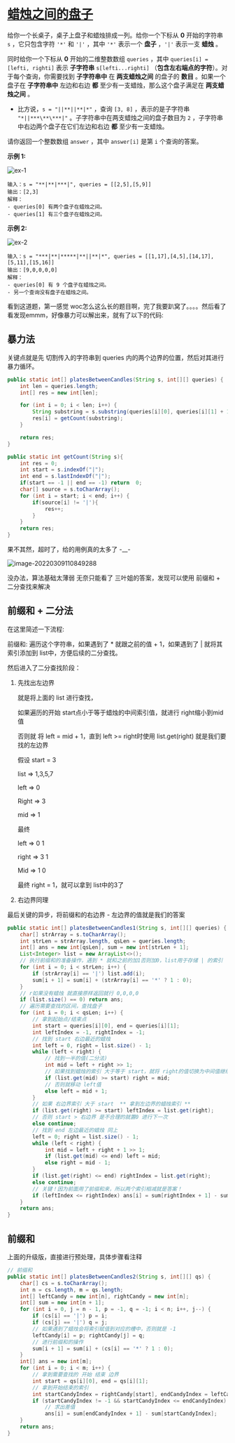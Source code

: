 # [蜡烛之间的盘子](https://leetcode-cn.com/problems/plates-between-candles/)

给你一个长桌子，桌子上盘子和蜡烛排成一列。给你一个下标从 **0** 开始的字符串 `s` ，它只包含字符 `'*'` 和 `'|'` ，其中 `'*'` 表示一个 **盘子** ，`'|'` 表示一支 **蜡烛** 。

同时给你一个下标从 **0** 开始的二维整数数组 `queries` ，其中 `queries[i] = [lefti, righti]` 表示 **子字符串** `s[lefti...righti]` （**包含左右端点的字符**）。对于每个查询，你需要找到 **子字符串中** 在 **两支蜡烛之间** 的盘子的 **数目** 。如果一个盘子在 **子字符串中** 左边和右边 **都** 至少有一支蜡烛，那么这个盘子满足在 **两支蜡烛之间** 。

- 比方说，`s = "||**||**|*"` ，查询 `[3, 8]` ，表示的是子字符串 `"*||***\**\***|"` 。子字符串中在两支蜡烛之间的盘子数目为 `2` ，子字符串中右边两个盘子在它们左边和右边 **都** 至少有一支蜡烛。

请你返回一个整数数组 `answer` ，其中 `answer[i]` 是第 `i` 个查询的答案。

 

**示例 1:**

![ex-1](http://rloqc3ngo.hd-bkt.clouddn.com/ex-1.png)

```
输入：s = "**|**|***|", queries = [[2,5],[5,9]]
输出：[2,3]
解释：
- queries[0] 有两个盘子在蜡烛之间。
- queries[1] 有三个盘子在蜡烛之间。
```

**示例 2:**

![ex-2](http://rloqc3ngo.hd-bkt.clouddn.com/ex-2.png)

```
输入：s = "***|**|*****|**||**|*", queries = [[1,17],[4,5],[14,17],[5,11],[15,16]]
输出：[9,0,0,0,0]
解释：
- queries[0] 有 9 个盘子在蜡烛之间。
- 另一个查询没有盘子在蜡烛之间。
```



看到这道题，第一感觉 woc怎么这么长的题目啊，完了我要趴窝了。。。。然后看了看发现emmm，好像暴力可以解出来，就有了以下的代码:

## 暴力法

关键点就是先 切割传入的字符串到 queries 内的两个边界的位置，然后对其进行暴力循环。

```java
public static int[] platesBetweenCandles(String s, int[][] queries) {
    int len = queries.length;
    int[] res = new int[len];

    for (int i = 0; i < len; i++) {
        String substring = s.substring(queries[i][0], queries[i][1] + 1);
        res[i] = getCount(substring);
    }

    return res;
}

public static int getCount(String s){
    int res = 0;
    int start = s.indexOf("|");
    int end = s.lastIndexOf("|");
    if(start == -1 || end == -1) return  0;
    char[] source = s.toCharArray();
    for (int i = start; i < end; i++) {
        if(source[i] != '|'){
            res++;
        }
    }
    return res;
}
```

果不其然，超时了，给的用例真的太多了 -__-

![image-20220309110849288](http://rloqc3ngo.hd-bkt.clouddn.com/image-20220309110849288.png)



没办法，算法基础太薄弱 无奈只能看了 三叶姐的答案，发现可以使用 前缀和 + 二分查找来解决

## 前缀和 + 二分法

在这里简述一下流程:

前缀和: 遍历这个字符串，如果遇到了 * 就跟之前的值 + 1，如果遇到了 | 就将其索引添加到 list中，方便后续的二分查找。

然后进入了二分查找阶段：

1. 先找出左边界

   就是将上面的 list 进行查找，

   如果遍历的开始 start点小于等于蜡烛的中间索引值，就进行 right缩小到mid值

   否则就 将 left = mid + 1，直到 left >= right时使用 list.get(right) 就是我们要找的左边界

   假设 start = 3

   list => 1,3,5,7

   left => 0

   Right => 3

   mid => 1

   最终

   left => 0 1

   right => 3 1

   Mid => 1 0

   最终 right = 1，就可以拿到 list中的3了

2. 右边界同理

最后关键的异步，将前缀和的右边界 - 左边界的值就是我们的答案

```java
public static int[] platesBetweenCandles1(String s, int[][] queries) {
    char[] strArray = s.toCharArray();
    int strLen = strArray.length, qsLen = queries.length;
    int[] ans = new int[qsLen], sum = new int[strLen + 1];
    List<Integer> list = new ArrayList<>();
    // 执行前缀和的准备操作，遇到 * 就和之前的加1否则加0，list用于存储 | 的索引
    for (int i = 0; i < strLen; i++) {
        if (strArray[i] == '|') list.add(i);
        sum[i + 1] = sum[i] + (strArray[i] == '*' ? 1 : 0);
    }
    // r如果没有蜡烛 就直接原样返回就行 0,0,0,0
    if (list.size() == 0) return ans;
    // 遍历需要查找的区间，查找盘子
    for (int i = 0; i < qsLen; i++) {
        // 拿到起始点/结束点
        int start = queries[i][0], end = queries[i][1];
        int leftIndex = -1, rightIndex = -1;
        // 找到 start 右边最近的蜡烛
        int left = 0, right = list.size() - 1;
        while (left < right) {
            // 找到一半的值(二分法)
            int mid = left + right >> 1;
            // 如果找到蜡烛的索引 大于等于 start，就将 right的值切换为中间值继续寻找
            if (list.get(mid) >= start) right = mid;
            // 否则就移动 left值
            else left = mid + 1;
        }
        // 如果 右边界索引 大于 start  ** 拿到左边界的蜡烛索引 **
        if (list.get(right) >= start) leftIndex = list.get(right);
        // 否则 start > 右边界 是不合理的就置0 进行下一次
        else continue;
        // 找到 end 左边最近的蜡烛 同上
        left = 0; right = list.size() - 1;
        while (left < right) {
            int mid = left + right + 1 >> 1;
            if (list.get(mid) <= end) left = mid;
            else right = mid - 1;
        }
        if (list.get(right) <= end) rightIndex = list.get(right);
        else continue;
        // 关键！因为前面用了前缀和来，所以两个索引相减就是答案！
        if (leftIndex <= rightIndex) ans[i] = sum[rightIndex + 1] - sum[leftIndex];
    }
    return ans;
}
```



## 前缀和

上面的升级版，直接进行预处理，具体步骤看注释

```java
// 前缀和
public static int[] platesBetweenCandles2(String s, int[][] qs) {
    char[] cs = s.toCharArray();
    int n = cs.length, m = qs.length;
    int[] leftCandy = new int[n], rightCandy = new int[n];
    int[] sum = new int[n + 1];
    for (int i = 0, j = n - 1, p = -1, q = -1; i < n; i++, j--) {
        if (cs[i] == '|') p = i;
        if (cs[j] == '|') q = j;
        // 如果遇到了蜡烛会将索引赋值到对应的槽中，否则就是 -1
        leftCandy[i] = p; rightCandy[j] = q;
        // 进行前缀和的操作
        sum[i + 1] = sum[i] + (cs[i] == '*' ? 1 : 0);
    }
    int[] ans = new int[m];
    for (int i = 0; i < m; i++) {
        // 拿到需要查找的 开始 结束 边界
        int start = qs[i][0], end = qs[i][1];
        // 拿到开始结束的索引
        int startCandyIndex = rightCandy[start], endCandyIndex = leftCandy[end];
        if (startCandyIndex != -1 && startCandyIndex <= endCandyIndex)
            // 求出差值
            ans[i] = sum[endCandyIndex + 1] - sum[startCandyIndex];
    }
    return ans;
}
```
